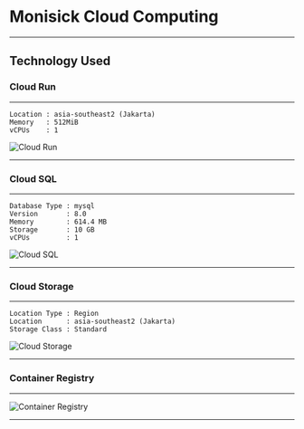 # Monisick Cloud Computing

---

## Technology Used

### **Cloud Run**
---
```
Location : asia-southeast2 (Jakarta)  
Memory   : 512MiB  
vCPUs    : 1  
```
![Cloud Run](https://github.com/user-attachments/assets/36960dad-4022-455e-ade6-26a87c251df6)

---

### **Cloud SQL**
---
```
Database Type : mysql  
Version       : 8.0  
Memory        : 614.4 MB  
Storage       : 10 GB  
vCPUs         : 1  
```
![Cloud SQL](https://github.com/user-attachments/assets/e5e1dee8-a6b5-4ba8-84c9-f3f5f79015fe)

---

### **Cloud Storage**
---
```
Location Type : Region  
Location      : asia-southeast2 (Jakarta)  
Storage Class : Standard  
```
![Cloud Storage](https://github.com/user-attachments/assets/8ab5fb4d-6350-4223-a2ea-95e5873a682d)

---

### **Container Registry**
---
![Container Registry](https://github.com/user-attachments/assets/1e4ba462-c737-4b44-8d02-0dd2f7b46472)

---
